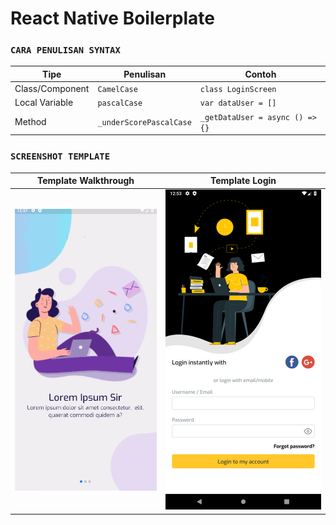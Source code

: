 # React Native Boilerplate


### `CARA PENULISAN SYNTAX`
|Tipe|Penulisan|Contoh| 
|---|---|---|
|Class/Component|`CamelCase`|`class LoginScreen`|
|Local Variable|`pascalCase`|`var dataUser = []`|
|Method|`_underScorePascalCase`|`_getDataUser = async () => {}`|

### `SCREENSHOT TEMPLATE`

<table>
  <thead>
    <th>Template Walkthrough</th>
    <th>Template Login</th>
  </thead>
  <tbody>
    <td><img src='./walkthrough.gif' /></td>
    <td><img src='./login.png' /></td>
  </tbody>
</table>